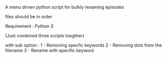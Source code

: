 

A menu driven python script for bulkly renaming episodes

files should be in order

Requirement : Python 3

(Just combined three scripts toegther)

with sub option : 
    1 - Removing specfic keywords 
    2 - Removing dots from the filename 
    3 - Rename with specific keyword

